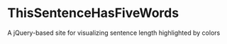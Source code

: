 # ThisSentenceHasFiveWords
A jQuery-based site for visualizing sentence length highlighted by colors
